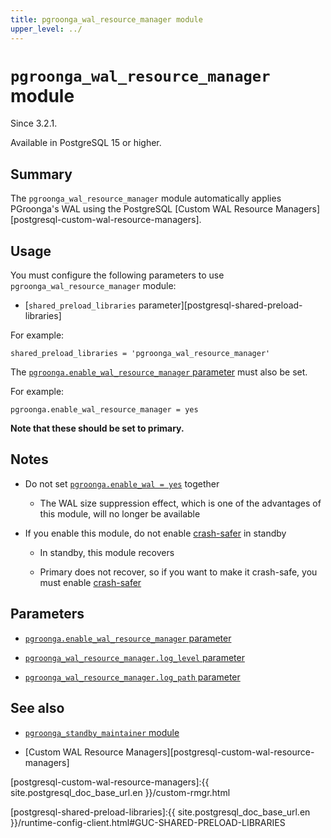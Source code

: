 ```yaml
---
title: pgroonga_wal_resource_manager module
upper_level: ../
---
```


# `pgroonga_wal_resource_manager` module

Since 3.2.1.

Available in PostgreSQL 15 or higher.

## Summary

The `pgroonga_wal_resource_manager` module automatically applies PGroonga's WAL
using the PostgreSQL [Custom WAL Resource Managers][postgresql-custom-wal-resource-managers].

## Usage

You must configure the following parameters to use `pgroonga_wal_resource_manager` module:

  * [`shared_preload_libraries` parameter][postgresql-shared-preload-libraries]

For example:

```text
shared_preload_libraries = 'pgroonga_wal_resource_manager'
```

The [`pgroonga.enable_wal_resource_manager` parameter][enable-wal-resource-manager] must also be set.

For example:

```text
pgroonga.enable_wal_resource_manager = yes
```

**Note that these should be set to primary.**

## Notes

* Do not set [`pgroonga.enable_wal = yes`][enable-wal] together

  * The WAL size suppression effect, which is one of the advantages of this module, will no longer be available

* If you enable this module, do not enable [crash-safer][pgroonga-crash-safer] in standby

  * In standby, this module recovers

  * Primary does not recover, so if you want to make it crash-safe, you must enable [crash-safer][pgroonga-crash-safer]

## Parameters

  * [`pgroonga.enable_wal_resource_manager` parameter][enable-wal-resource-manager]

  * [`pgroonga_wal_resource_manager.log_level` parameter][pgroonga-wal-resource-manager-log-level]

  * [`pgroonga_wal_resource_manager.log_path` parameter][pgroonga-wal-resource-manager-log-path]

## See also

  * [`pgroonga_standby_maintainer` module][pgroonga-standby-maintainer]

  * [Custom WAL Resource Managers][postgresql-custom-wal-resource-managers]

[enable-wal-resource-manager]:../parameters/enable-wal-resource-manager.html

[enable-wal]:../parameters/enable-wal.html

[pgroonga-crash-safer]:../reference/modules/pgroonga-crash-safer.html

[pgroonga-standby-maintainer]:../modules/pgroonga-standby-maintainer.html

[pgroonga-wal-resource-manager-log-level]:../parameters/pgroonga-wal-resource-manager-log-level.html

[pgroonga-wal-resource-manager-log-path]:../parameters/pgroonga-wal-resource-manager-log-path.html

[postgresql-custom-wal-resource-managers]:{{ site.postgresql_doc_base_url.en }}/custom-rmgr.html

[postgresql-shared-preload-libraries]:{{ site.postgresql_doc_base_url.en }}/runtime-config-client.html#GUC-SHARED-PRELOAD-LIBRARIES
